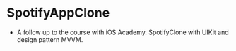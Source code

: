 # SpotifyAppClone

- A follow up to the course with iOS Academy. SpotifyClone with UIKit and design pattern MVVM.
